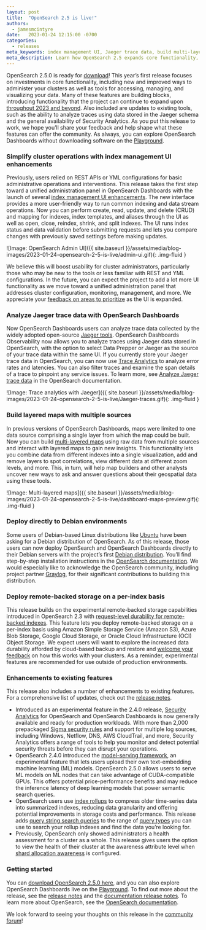 ```yaml
---
layout: post
title:  "OpenSearch 2.5 is live!"
authors:
  - jamesmcintyre
date:   2023-01-24 12:15:00 -0700
categories:
  - releases
meta_keywords: index management UI, Jaeger trace data, build multi-layered maps, opensearch debian, OpenSearch 2.5
meta_description: Learn how OpenSearch 2.5 expands core functionality, improves cluster administration, and provides you with tools to access, manage, and visualize data.
---
```


OpenSearch 2.5.0 is ready for [download](https://opensearch.org/downloads.html)! This year’s first release focuses on investments in core functionality, including new and improved ways to administer your clusters as well as tools for accessing, managing, and visualizing your data. Many of these features are building blocks, introducing functionality that the project can continue to expand upon [throughout 2023 and beyond](https://github.com/orgs/opensearch-project/projects/1). Also included are updates to existing tools, such as the ability to analyze traces using data stored in the Jaeger schema and the general availability of Security Analytics. As you put this release to work, we hope you’ll share your feedback and help shape what these features can offer the community. As always, you can explore OpenSearch Dashboards without downloading software on the [Playground](https://playground.opensearch.org/app/home#/).


### Simplify cluster operations with index management UI enhancements

Previously, users relied on REST APIs or YML configurations for basic administrative operations and interventions. This release takes the first step toward a unified administration panel in OpenSearch Dashboards with the launch of several [index management UI enhancements](https://opensearch.org/docs/latest/dashboards/admin-ui-index/index/). The new interface provides a more user-friendly way to run common indexing and data stream operations. Now you can perform create, read, update, and delete (CRUD) and mapping for indexes, index templates, and aliases through the UI as well as open, close, reindex, shrink, and split indexes. The UI runs index status and data validation before submitting requests and lets you compare changes with previously saved settings before making updates.

![Image: OpenSearch Admin UI]({{ site.baseurl }}/assets/media/blog-images/2023-01-24-opensearch-2-5-is-live/admin-ui.gif){: .img-fluid }

We believe this will boost usability for cluster administrators, particularly those who may be new to the tools or less familiar with REST and YML configurations. In the future, you can expect the project to add a lot more UI functionality as we move toward a unified administration panel that addresses cluster configuration, monitoring, management, and more. We appreciate your [feedback on areas to prioritize](https://github.com/opensearch-project/index-management-dashboards-plugin/issues/284) as the UI is expanded.
 
### Analyze Jaeger trace data with OpenSearch Dashboards

Now OpenSearch Dashboards users can analyze trace data collected by the widely adopted open-source [Jaeger tools](https://www.jaegertracing.io/). OpenSearch Dashboards Observability now allows you to analyze traces using Jaeger data stored in OpenSearch, with the option to select Data Prepper or Jaeger as the source of your trace data within the same UI. If you currently store your Jaeger trace data in OpenSearch, you can now use [Trace Analytics](https://opensearch.org/docs/latest/observability-plugin/trace/index/) to analyze error rates and latencies. You can also filter traces and examine the span details of a trace to pinpoint any service issues. To learn more, see [Analyze Jaeger trace data](https://opensearch.org/docs/latest/observability-plugin/trace/trace-analytics-jaeger/) in the OpenSearch documentation.

![Image: Trace analytics with Jaeger]({{ site.baseurl }}/assets/media/blog-images/2023-01-24-opensearch-2-5-is-live/Jaeger-traces.gif){: .img-fluid }

### Build layered maps with multiple sources

In previous versions of OpenSearch Dashboards, maps were limited to one data source comprising a single layer from which the map could be built. Now you can build [multi-layered maps](https://opensearch.org/docs/latest/dashboards/maps) using raw data from multiple sources and interact with layered maps to gain new insights. This functionality lets you combine data from different indexes into a single visualization, add and remove layers to spot correlations, view different data at different zoom levels, and more. This, in turn, will help map builders and other analysts uncover new ways to ask and answer questions about their geospatial data using these tools. 

![Image: Multi-layered maps]({{ site.baseurl }}/assets/media/blog-images/2023-01-24-opensearch-2-5-is-live/dashboard-maps-preview.gif){: .img-fluid }

### Deploy directly to Debian environments

Some users of Debian-based Linux distributions like [Ubuntu](https://ubuntu.com/) have been asking for a Debian distribution of OpenSearch. As of this release, those users can now deploy OpenSearch and OpenSearch Dashboards directly to their Debian servers with the project’s first [Debian distribution](https://opensearch.org/downloads.html). You’ll find step-by-step installation instructions in the [OpenSearch documentation](https://opensearch.org/docs/latest/install-and-configure/install-opensearch/debian/). We would especially like to acknowledge the OpenSearch community, including project partner [Graylog](https://www.graylog.org/), for their significant contributions to building this distribution.

### Deploy remote-backed storage on a per-index basis

This release builds on the experimental remote-backed storage capabilities introduced in OpenSearch 2.3 with [request-level durability for remote-backed indexes](https://opensearch.org/docs/latest/opensearch/remote). This feature lets you deploy remote-backed storage on a per-index basis using Amazon Simple Storage Service (Amazon S3), Azure Blob Storage, Google Cloud Storage, or Oracle Cloud Infrastructure (OCI) Object Storage. We expect users will want to explore the increased data durability afforded by cloud-based backup and restore and [welcome your feedback](https://github.com/opensearch-project/OpenSearch/issues/4576) on how this works with your clusters. As a reminder, experimental features are recommended for use outside of production environments.

### Enhancements to existing features

This release also includes a number of enhancements to existing features. For a comprehensive list of updates, check out the [release notes](https://github.com/opensearch-project/opensearch-build/blob/main/release-notes/opensearch-release-notes-2.5.0.md).

* Introduced as an experimental feature in the 2.4.0 release, [Security Analytics](https://opensearch.org/docs/latest/security-analytics/index/) for OpenSearch and OpenSearch Dashboards is now generally available and ready for production workloads. With more than 2,000 prepackaged [Sigma security rules](https://github.com/SigmaHQ/sigma) and support for multiple log sources, including Windows, Netflow, DNS, AWS CloudTrail, and more, Security Analytics offers a range of tools to help you monitor and detect potential security threats before they can disrupt your operations.
* OpenSearch 2.4.0 introduced the [model-serving framework](https://opensearch.org/docs/latest/ml-commons-plugin/model-serving-framework/), an experimental feature that lets users upload their own text-embedding machine learning (ML) models. OpenSearch 2.5.0 allows users to serve ML models on ML nodes that can take advantage of CUDA-compatible GPUs. This offers potential price-performance benefits and may reduce the inference latency of deep learning models that power semantic search queries.
* OpenSearch users use [index rollups](https://opensearch.org/docs/latest/im-plugin/index-rollups/index/) to compress older time-series data into summarized indexes, reducing data granularity and offering potential improvements in storage costs and performance. This release adds [query string search queries](https://opensearch.org/docs/latest/im-plugin/index-rollups/index/#query-string-queries) to the range of [query types](https://opensearch.org/docs/latest/opensearch/query-dsl/full-text/) you can use to search your rollup indexes and find the data you’re looking for.
* Previously, OpenSearch only showed administrators a health assessment for a cluster as a whole. This release gives users the option to view the health of their cluster at the awareness attribute level when [shard allocation awareness](https://opensearch.org/docs/2.0/opensearch/cluster/#advanced-step-6-configure-shard-allocation-awareness-or-forced-awareness) is configured.

### Getting started

You can [download OpenSearch 2.5.0 here](https://opensearch.org/downloads.html), and you can also explore OpenSearch Dashboards live on the [Playground](https://playground.opensearch.org/app/home). To find out more about the release, see the [release notes](https://github.com/opensearch-project/opensearch-build/blob/main/release-notes/opensearch-release-notes-2.5.0.md) and the [documentation release notes](https://github.com/opensearch-project/documentation-website/blob/main/release-notes/opensearch-documentation-release-notes-2.5.0.md). To learn more about OpenSearch, see the [OpenSearch documentation](https://opensearch.org/docs/latest).

We look forward to seeing your thoughts on this release in the [community forum](https://forum.opensearch.org/)!